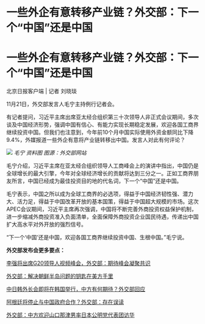 # 一些外企有意转移产业链？外交部：下一个“中国”还是中国

# 一些外企有意转移产业链？外交部：下一个“中国”还是中国

北京日报客户端 | 记者 刘晓琰

11月21日，外交部发言人毛宁主持例行记者会。

有记者提问，习近平主席出席亚太经合组织第三十次领导人非正式会议期间，多次谈及中国经济形势，强调中国有信心、有能力实现长期稳定发展，欢迎各国工商界继续投资中国。但我们也注意到，今年前10个月中国实际使用外资金额同比下降9.4%，外媒报道一些外企有意将产业链转移出中国。发言人对此有何评论？

![](https://inews.gtimg.com/om_bt/Ow35FlXZlinnIlsCZMf0BnEBByQ6E3mFDyZ1V3hwyWpAsAA/1000)
_毛宁 资料图 图源：外交部网站_

毛宁介绍，习近平主席在亚太经合组织领导人工商峰会上的演讲中指出，中国仍是全球增长的最大引擎，今年对全球经济增长的贡献将达到三分之一。正如工商界朋友所言，中国已经成为最佳投资目的地的代名词，下一个“中国”还是中国。

毛宁表示，中国之所以成为全球工商界的必选项，得益于中国经济韧性强、潜力大、活力足，得益于中国改革开放的基本国策，得益于中国超大规模的市场。这次APEC会议期间，习近平主席再次强调，中国将不断完善外商投资权益保护机制，进一步缩减外商投资准入负面清单，全面保障外商投资企业国民待遇，传递出中国扩大高水平对外开放的强烈信号。

“下一个‘中国’还是中国，欢迎各国工商界继续投资中国、生根中国。”毛宁说。

**外交部发布会更多要点：**

[李强将出席G20领导人视频峰会，外交部：期待峰会凝聚共识](https://news.qq.com/rain/a/20231121A068N100)

[外交部：解决朝鲜半岛问题的钥匙在美方手里](https://news.qq.com/rain/a/20231121A06A5G00)

[中日韩外长会即将在韩国举行，中方有何期待？外交部回应](https://news.qq.com/rain/a/20231121A063SA00)

[阿根廷将停止与中国政府合作？外交部：存在误读](https://news.qq.com/rain/a/20231121A068N400)

[外交部：中方欢迎山口那津男率日本公明党代表团访华](https://news.qq.com/rain/a/20231121A069KQ00)

